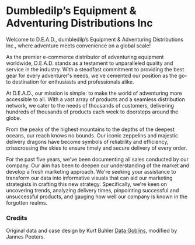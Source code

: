 # Dumbledilp’s Equipment & Adventuring Distributions Inc 
Welcome to D.E.A.D., dumbledilp’s Equipment & Adventuring Distributions Inc., where adventure meets convenience on a global scale!

As the premier e-commerce distributor of adventuring equipment worldwide, D.E.A.D. stands as a testament to unparalleled quality and service in the industry. With a steadfast commitment to providing the best gear for every adventurer's needs, we've cemented our position as the go-to destination for enthusiasts and professionals alike.

At D.E.A.D., our mission is simple: to make the world of adventuring more accessible to all. With a vast array of products and a seamless distribution network, we cater to the needs of thousands of customers, delivering hundreds of thousands of products each week to doorsteps around the globe.

From the peaks of the highest mountains to the depths of the deepest oceans, our reach knows no bounds. Our iconic zeppelins and majestic delivery dragons have become symbols of reliability and efficiency, crisscrossing the skies to ensure timely and secure delivery of every order.

For the past five years, we've been documenting all sales conducted by our company. Our aim has been to deepen our understanding of the market and develop a fresh marketing approach. We're seeking your assistance to transform our data into informative visuals that can aid our marketing strategists in crafting this new strategy. Specifically, we're keen on uncovering trends, analyzing delivery times, pinpointing successful and unsuccessful products, and gauging how well our company is known in the forgotten realms.

### Credits
Original data and case design by Kurt Buhler [Data Goblins](https://data-goblins.com/), modified by Jannes Peeters.

